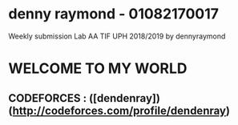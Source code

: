 # denny raymond - 01082170017

Weekly submission Lab AA TIF UPH 2018/2019 by dennyraymond
# WELCOME TO MY WORLD

## CODEFORCES : ([dendenray])(http://codeforces.com/profile/dendenray)

